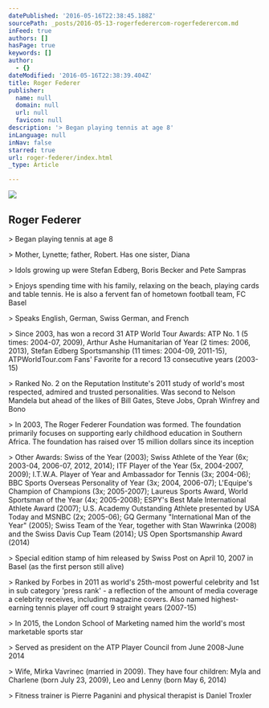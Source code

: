```yaml
---
datePublished: '2016-05-16T22:38:45.188Z'
sourcePath: _posts/2016-05-13-rogerfederercom-rogerfederercom.md
inFeed: true
authors: []
hasPage: true
keywords: []
author:
  - {}
dateModified: '2016-05-16T22:38:39.404Z'
title: Roger Federer
publisher:
  name: null
  domain: null
  url: null
  favicon: null
description: '> Began playing tennis at age 8'
inLanguage: null
inNav: false
starred: true
url: roger-federer/index.html
_type: Article

---
```

<article style=""><img src="https://s3-us-west-2.amazonaws.com/the-grid-img/p/f915b76511777a8358623418e90a97bdd9285d99.jpg" /><h1>Roger Federer</h1></article>

\> Began playing tennis at age 8

\> Mother, Lynette; father, Robert. Has one sister, Diana

\> Idols growing up were Stefan Edberg, Boris Becker and Pete Sampras

\> Enjoys spending time with his family, relaxing on the beach, playing cards and table tennis. He is also a fervent fan of hometown football team, FC Basel

\> Speaks English, German, Swiss German, and French

\> Since 2003, has won a record 31 ATP World Tour Awards: ATP No. 1 (5 times: 2004-07, 2009), Arthur Ashe Humanitarian of Year (2 times: 2006, 2013), Stefan Edberg Sportsmanship (11 times: 2004-09, 2011-15), ATPWorldTour.com Fans' Favorite for a record 13 consecutive years (2003-15)

\> Ranked No. 2 on the Reputation Institute's 2011 study of world's most respected, admired and trusted personalities. Was second to Nelson Mandela but ahead of the likes of Bill Gates, Steve Jobs, Oprah Winfrey and Bono

\> In 2003, The Roger Federer Foundation was formed. The foundation primarily focuses on supporting early childhood education in Southern Africa. The foundation has raised over 15 million dollars since its inception

\> Other Awards: Swiss of the Year (2003); Swiss Athlete of the Year (6x; 2003-04, 2006-07, 2012, 2014); ITF Player of the Year (5x, 2004-2007, 2009); I.T.W.A. Player of Year and Ambassador for Tennis (3x; 2004-06); BBC Sports Overseas Personality of Year (3x; 2004, 2006-07); L'Equipe's Champion of Champions (3x; 2005-2007); Laureus Sports Award, World Sportsman of the Year (4x; 2005-2008); ESPY's Best Male International Athlete Award (2007); U.S. Academy Outstanding Athlete presented by USA Today and MSNBC (2x; 2005-06); GQ Germany "International Man of the Year" (2005); Swiss Team of the Year, together with Stan Wawrinka (2008) and the Swiss Davis Cup Team (2014); US Open Sportsmanship Award (2014)

\> Special edition stamp of him released by Swiss Post on April 10, 2007 in Basel (as the first person still alive)

\> Ranked by Forbes in 2011 as world's 25th-most powerful celebrity and 1st in sub category 'press rank' - a reflection of the amount of media coverage a celebrity receives, including magazine covers. Also named highest-earning tennis player off court 9 straight years (2007-15)

\> In 2015, the London School of Marketing named him the world's most marketable sports star

\> Served as president on the ATP Player Council from June 2008-June 2014

\> Wife, Mirka Vavrinec (married in 2009). They have four children: Myla and Charlene (born July 23, 2009), Leo and Lenny (born May 6, 2014)

\> Fitness trainer is Pierre Paganini and physical therapist is Daniel Troxler